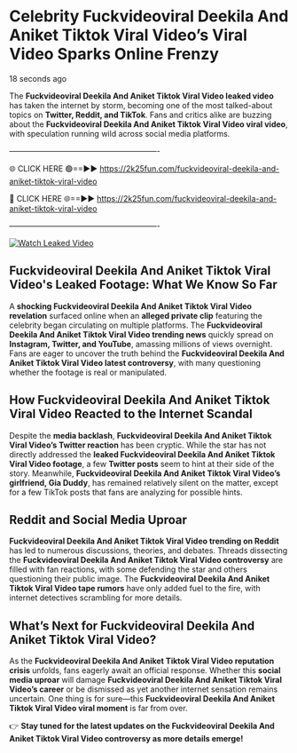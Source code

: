 # Celebrity Fuckvideoviral Deekila And Aniket Tiktok Viral Video’s Viral Video Sparks Online Frenzy

18 seconds ago

The **Fuckvideoviral Deekila And Aniket Tiktok Viral Video leaked video** has taken the internet by storm, becoming one of the most talked-about topics on **Twitter, Reddit, and TikTok**. Fans and critics alike are buzzing about the **Fuckvideoviral Deekila And Aniket Tiktok Viral Video viral video**, with speculation running wild across social media platforms.

———————————————————-

🌐 CLICK HERE 🟢==►► https://2k25fun.com/fuckvideoviral-deekila-and-aniket-tiktok-viral-video

🔴 CLICK HERE 🌐==►► https://2k25fun.com/fuckvideoviral-deekila-and-aniket-tiktok-viral-video

———————————————————-

[![Watch Leaked Video](https://miro.medium.com/v2/resize:fit:828/format:webp/1*cilzJN44JGOrTw9NJCrNHA.gif "Watch Leaked Video")](https://2k25fun.com/fuckvideoviral-deekila-and-aniket-tiktok-viral-video)

## **Fuckvideoviral Deekila And Aniket Tiktok Viral Video's Leaked Footage: What We Know So Far**  
A **shocking Fuckvideoviral Deekila And Aniket Tiktok Viral Video revelation** surfaced online when an **alleged private clip** featuring the celebrity began circulating on multiple platforms. The **Fuckvideoviral Deekila And Aniket Tiktok Viral Video trending news** quickly spread on **Instagram, Twitter, and YouTube**, amassing millions of views overnight. Fans are eager to uncover the truth behind the **Fuckvideoviral Deekila And Aniket Tiktok Viral Video latest controversy**, with many questioning whether the footage is real or manipulated.  

## **How Fuckvideoviral Deekila And Aniket Tiktok Viral Video Reacted to the Internet Scandal**  
Despite the **media backlash**, **Fuckvideoviral Deekila And Aniket Tiktok Viral Video’s Twitter reaction** has been cryptic. While the star has not directly addressed the **leaked Fuckvideoviral Deekila And Aniket Tiktok Viral Video footage**, a few **Twitter posts** seem to hint at their side of the story. Meanwhile, **Fuckvideoviral Deekila And Aniket Tiktok Viral Video’s girlfriend, Gia Duddy**, has remained relatively silent on the matter, except for a few TikTok posts that fans are analyzing for possible hints.  

## **Reddit and Social Media Uproar**  
**Fuckvideoviral Deekila And Aniket Tiktok Viral Video trending on Reddit** has led to numerous discussions, theories, and debates. Threads dissecting the **Fuckvideoviral Deekila And Aniket Tiktok Viral Video controversy** are filled with fan reactions, with some defending the star and others questioning their public image. The **Fuckvideoviral Deekila And Aniket Tiktok Viral Video tape rumors** have only added fuel to the fire, with internet detectives scrambling for more details.  

## **What’s Next for Fuckvideoviral Deekila And Aniket Tiktok Viral Video?**  
As the **Fuckvideoviral Deekila And Aniket Tiktok Viral Video reputation crisis** unfolds, fans eagerly await an official response. Whether this **social media uproar** will damage **Fuckvideoviral Deekila And Aniket Tiktok Viral Video’s career** or be dismissed as yet another internet sensation remains uncertain. One thing is for sure—this **Fuckvideoviral Deekila And Aniket Tiktok Viral Video viral moment** is far from over.  

👉 **Stay tuned for the latest updates on the Fuckvideoviral Deekila And Aniket Tiktok Viral Video controversy as more details emerge!**  